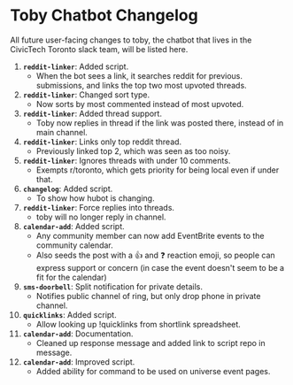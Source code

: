 # Toby Chatbot Changelog

All future user-facing changes to toby, the chatbot that lives in the
CivicTech Toronto slack team, will be listed here.

1. **`reddit-linker`**: Added script.
    - When the bot sees a link, it searches reddit for previous.
      submissions, and links the top two most upvoted threads.
1. **`reddit-linker`**: Changed sort type.
    - Now sorts by most commented instead of most upvoted.
1. **`reddit-linker`**: Added thread support.
    - Toby now replies in thread if the link was posted there, instead of
      in main channel.
1. **`reddit-linker`**: Links only top reddit thread.
    - Previously linked top 2, which was seen as too noisy.
1. **`reddit-linker`**: Ignores threads with under 10 comments.
    - Exempts r/toronto, which gets priority for being local even if under that.
1. **`changelog`**: Added script.
    - To show how hubot is changing.
1. **`reddit-linker`**: Force replies into threads.
    - toby will no longer reply in channel.
1. **`calendar-add`**: Added script.
    - Any community member can now add EventBrite events to the
      community calendar.
    - Also seeds the post with a :+1: and :question: reaction emoji, so
      people can express support or concern (in case the event doesn't
      seem to be a fit for the calendar)
1. **`sms-doorbell`**: Split notification for private details.
    - Notifies public channel of ring, but only drop phone in private
      channel.
1. **`quicklinks`**: Added script.
    - Allow looking up !quicklinks from shortlink spreadsheet.
1. **`calendar-add`**: Documentation.
    - Cleaned up response message and added link to script repo in
      message.
1. **`calendar-add`**: Improved script.
    - Added ability for command to be used on universe event pages.
